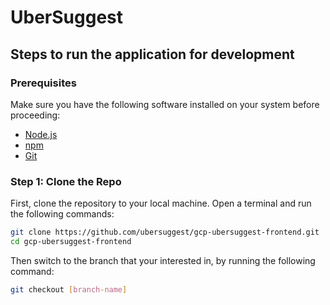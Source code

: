 # UberSuggest

## Steps to run the application for development

### Prerequisites

Make sure you have the following software installed on your system before proceeding:

- [Node.js](https://nodejs.org/en/download/)
- [npm](https://www.npmjs.com/get-npm)
- [Git](https://git-scm.com/)

### Step 1: Clone the Repo

First, clone the repository to your local machine. Open a terminal and run the following commands:

```bash
git clone https://github.com/ubersuggest/gcp-ubersuggest-frontend.git
cd gcp-ubersuggest-frontend
```

Then switch to the branch that your interested in, by running the following command:

```bash
git checkout [branch-name]
```
